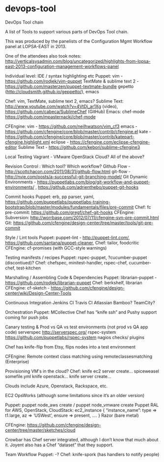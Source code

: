 devops-tool
===========

DevOps Tool chain


A list of Tools to support various parts of DevOps Tool chain.

This was produced by the panelists of the Configuration Mgmt Workflow panel at LOPSA-EAST in 2013.

One of the attendees also took notes: http://verticalsysadmin.com/blog/uncategorized/highlights-from-lopsa-east-2013-configuration-management-workflows-panel

Individual level: IDE / syntax highlighting etc
Puppet: vim - https://github.com/rodjek/vim-puppet
TextMate & sublime text 2 - https://github.com/masterzen/puppet-textmate-bundle
gepetto (http://cloudsmith.github.io/geppetto/), emacs

Chef: vim, TextMate, sublime text 2, emacs?
Sublime Text: http://www.youtube.com/watch?v=4VtDj_ar1Xg (video), https://github.com/cabeca/SublimeChef (GitHub)
Emacs: chef-mode https://github.com/mpasternacki/chef-mode

CFEngine: vim - https://github.com/neilhwatson/vim_cf3 emacs - https://github.com/cfengine/core/blob/master/contrib/cfengine.el kate - https://github.com/cfengine/core/blob/master/contrib/katepart-cfengine.highlight.xml eclipse - https://cfengine.com/eclipse-cfengine-editor Sublime Text - https://github.com/kebori/sublime-cfengine3

Local Testing
Vagrant -
VMware
OpenStack
Cloud?
All of the above?

Revision Control : Which tool? Which workflow?
Github Flow - http://scottchacon.com/2011/08/31/github-flow.html
git-flow - http://nvie.com/posts/a-successful-git-branching-model/
Git Dynamic Environments - https://puppetlabs.com/blog/git-workflow-and-puppet-environments/ , https://github.com/adrienthebo/puppet-git-hooks

Commit hooks
Puppet: erb, pp parser, yaml, https://github.com/puppetlabs/puppetlabs-training-bootstrap/blob/master/modules/fundamentals/files/pre-commit
Chef: fc pre-commit: https://github.com/gregf/chef-git-hooks
CFEngine: Subversion: http://worrbase.com/2012/07/11/cfengine-svn-pre-commit.html Git: https://github.com/cfengine/design-center/tree/master/tools/git-pre-commit

Style / Lint tools
Puppet: puppet-lint - http://puppet-lint.com/, https://github.com/santana/puppet-cleaner,
Chef: tailor, foodcritic
CFEngine: cf-promises (with GCC-style warnings)

Testing manifests / recipes
Puppet: rspec-puppet, ?cucumber-puppet (discontiued)?
Chef: chefspec, minitest-handler, rspec-chef, cucumber-chef, test-kitchen

Marshalling / Assembling Code & Dependencies
Puppet: librarian-puppet - https://github.com/rodjek/librarian-puppet
Chef: berkshelf, librarian
CFEngine: cf-sketch - https://github.com/cfengine/design-center/wiki/Design-Center-Tools

Continuous Integration
Jenkins CI
Travis CI
Atlassian Bamboo?
TeamCity?

Orchestration
Puppet: MCollective
Chef has “knife ssh” and Pushy support coming for push jobs

Canary testing & Prod vs QA vs test environments (not prod vs QA app code)
serverspec http://serverspec.org/
rspec-system https://github.com/puppetlabs/rspec-system
nagios checks/ plugins

Chef has knife-flip from Etsy, flips nodes into a test environment

CFEngine: Remote context class matching using remoteclassesmatching (Enterprise)

Provisioning VM's in the cloud?
Chef:
knife ec2 server create...
spiceweasel somefile.yml
knife openstack...
knife server create...

Clouds include Azure, Openstack, Rackspace, etc.

EC2 OpsWorks (although some limitations since it’s an older version)

Puppet:
puppet node_aws create / puppet node_vmware create
Puppet RAL for AWS, OpenStack, CloudStack:
ec2_instance { “instance_name”: type => t1.large, az => ‘USWest’, ensure => present, …. } Razor (bare metal)

CFEngine: https://github.com/cfengine/design-center/tree/master/sketches/cloud

Crowbar has Chef server integrated, although I don’t know that much about it.
Joyent also has a Chef “dataset” that they support.

Team Workflow
Puppet: -?
Chef: knife-spork (has handlers to notify people)
